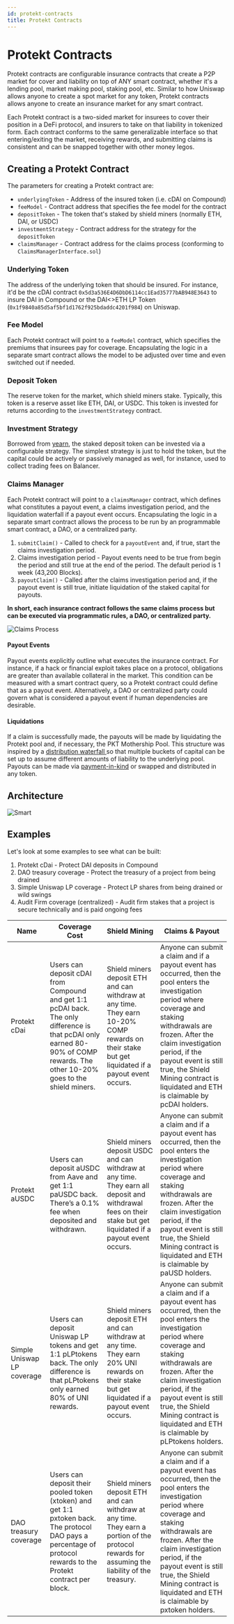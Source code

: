 ```yaml
---
id: protekt-contracts
title: Protekt Contracts
---
```


# Protekt Contracts
Protekt contracts are configurable insurance contracts that create a P2P market for cover and liability on top of ANY smart contract, whether it's a lending pool, market making pool, staking pool, etc. Similar to how Uniswap allows anyone to create a spot market for any token, Protekt contracts allows anyone to create an insurance market for any smart contract.

Each Protekt contract is a two-sided market for insurees to cover their position in a DeFi protocol, and insurers to take on that liability in tokenized form. Each contract conforms to the same generalizable interface so that entering/exiting the market, receiving rewards, and submitting claims is consistent and can be snapped together with other money legos.

## Creating a Protekt Contract
The parameters for creating a Protekt contract are:
* `underlyingToken` - Address of the insured token (i.e. cDAI on Compound)
* `feeModel` - Contract address that specifies the fee model for the contract
* `depositToken` - The token that's staked by shield miners (normally ETH, DAI, or USDC)
* `investmentStrategy` - Contract address for the strategy for the `depositToken`
* `claimsManager` - Contract address for the claims process (conforming to `ClaimsManagerInterface.sol`)

### Underlying Token
The address of the underlying token that should be insured. For instance, it'd be the cDAI contract `0x5d3a536E4D6DbD6114cc1Ead35777bAB948E3643` to insure DAI in Compound or the DAI<>ETH LP Token (`0x1f9840a85d5af5bf1d1762f925bdaddc4201f984`) on Uniswap.

### Fee Model
Each Protekt contract will point to a `feeModel` contract, which specifies the premiums that insurees pay for coverage. Encapsulating the logic in a separate smart contract allows the model to be adjusted over time and even switched out if needed.

### Deposit Token
The reserve token for the market, which shield miners stake. Typically, this token is a reserve asset like ETH, DAI, or USDC. This token is invested for returns according to the `investmentStrategy` contract.

### Investment Strategy
Borrowed from [yearn](https://yearn.finance/), the staked deposit token can be invested via a configurable strategy. The simplest strategy is just to hold the token, but the capital could be actively or passively managed as well, for instance, used to collect trading fees on Balancer.

### Claims Manager
Each Protekt contract will point to a `claimsManager` contract, which defines what constitutes a payout event, a claims investigation period, and the liquidation waterfall if a payout event occurs. Encapsulating the logic in a separate smart contract allows the process to be run by an programmable smart contract, a DAO, or a centralized party.
1. `submitClaim()` - Called to check for a `payoutEvent` and, if true, start the claims investigation period.
2. Claims investigation period - Payout events need to be true from begin the period and still true at the end of the period. The default period is 1 week (43,200 Blocks).
3. `payoutClaim()` - Called after the claims investigation period and, if the payout event is still true, initiate liquidation of the staked capital for payouts.

**In short, each insurance contract follows the same claims process but can be executed via programmatic rules, a DAO, or centralized party.**

![Claims Process](/img/claimsProcess.png)

#### Payout Events
Payout events explicitly outline what executes the insurance contract. For instance, if a hack or financial exploit takes place on a protocol, obligations are greater than available collateral in the market. This condition can be measured with a smart contract query, so a Protekt contract could define that as a payout event. Alternatively, a DAO or centralized party could govern what is considered a payout event if human dependencies are desirable.

#### Liquidations
If a claim is successfully made, the payouts will be made by liquidating the Protekt pool and, if necessary, the PKT Mothership Pool. This structure was inspired by a [distribution waterfall ](https://en.wikipedia.org/wiki/Distribution_waterfall) so that multiple buckets of capital can be set up to assume different amounts of liability to the underlying pool. Payouts can be made via [payment-in-kind](https://www.investopedia.com/terms/p/paymentinkind.asp) or swapped and distributed in any token.

## Architecture
![Smart](/img/smartContractArchitecture.png)

## Examples
Let's look at some examples to see what can be built:
1. Protekt cDai - Protect DAI deposits in Compound
2. DAO treasury coverage - Protect the treasury of a project from being drained
3. Simple Uniswap LP coverage - Protect LP shares from being drained or wild swings
4. Audit Firm coverage (centralized) - Audit firm stakes that a project is secure technically and is paid ongoing fees

| Name | Coverage Cost | Shield Mining | Claims & Payout |
|---------|----------|---------|---------|
|Protekt cDai|Users can deposit cDAI from Compound and get 1:1 pcDAI back. The only difference is that pcDAI only earned 80-90% of COMP rewards. The other 10-20% goes to the shield miners.|Shield miners deposit ETH and can withdraw at any time. They earn 10-20% COMP rewards on their stake but get liquidated if a payout event occurs.|Anyone can submit a claim and if a payout event has occurred, then the pool enters the investigation period where coverage and staking withdrawals are frozen. After the claim investigation period, if the payout event is still true, the Shield Mining contract is liquidated and ETH is claimable by pcDAI holders.|
|Protekt aUSDC|Users can deposit aUSDC from Aave and get 1:1 paUSDC back. There’s a 0.1% fee when deposited and withdrawn.|Shield miners deposit USDC and can withdraw at any time. They earn all deposit and withdrawal fees on their stake but get liquidated if a payout event occurs.|Anyone can submit a claim and if a payout event has occurred, then the pool enters the investigation period where coverage and staking withdrawals are frozen. After the claim investigation period, if the payout event is still true, the Shield Mining contract is liquidated and ETH is claimable by paUSD holders.|
|Simple Uniswap LP coverage|Users can deposit Uniswap LP tokens and get 1:1 pLPtokens back. The only difference is that pLPtokens only earned 80% of UNI rewards.|Shield miners deposit ETH and can withdraw at any time. They earn 20% UNI rewards on their stake but get liquidated if a payout event occurs.|Anyone can submit a claim and if a payout event has occurred, then the pool enters the investigation period where coverage and staking withdrawals are frozen. After the claim investigation period, if the payout event is still true, the Shield Mining contract is liquidated and ETH is claimable by pLPtokens holders.|
|DAO treasury coverage|Users can deposit their pooled token (xtoken) and get 1:1 pxtoken back. The protocol DAO pays a percentage of protocol rewards to the Protekt contract per block.|Shield miners deposit ETH and can withdraw at any time. They earn a portion of the protocol rewards for assuming the liability of the treasury.|Anyone can submit a claim and if a payout event has occurred, then the pool enters the investigation period where coverage and staking withdrawals are frozen. After the claim investigation period, if the payout event is still true, the Shield Mining contract is liquidated and ETH is claimable by pxtoken holders.|